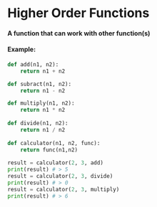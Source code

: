 # Higher Order Functions

#### A function that can work with other function\(s\)

#### Example:

```python
def add(n1, n2):
    return n1 + n2

def subract(n1, n2):
    return n1 - n2

def multiply(n1, n2):
    return n1 * n2
    
def divide(n1, n2):
    return n1 / n2
    
def calculator(n1, n2, func):
    return func(n1,n2)
    
result = calculator(2, 3, add)
print(result) # > 5 
result = calculator(2, 3, divide)
print(result) # > 0 
result = calculator(2, 3, multiply)
print(result) # > 6 
```



